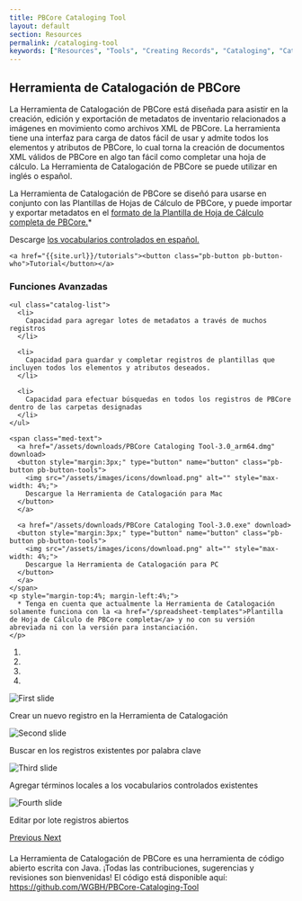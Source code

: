 ```yaml
---
title: PBCore Cataloging Tool
layout: default
section: Resources
permalink: /cataloging-tool
keywords: ["Resources", "Tools", "Creating Records", "Cataloging", "Cataloging Tool"]
---
```

<div class="row">
  <div class="col-md-12">
    <h2 class="red title bold">
      Herramienta de Catalogación de PBCore
    </h2>
  </div>
</div>
<div class="row">
  <div class="col-md-6 index-text" style="margin-bottom: 4%;">
    <p class="">
      La Herramienta de Catalogación de PBCore está diseñada para asistir en la creación, edición y exportación de metadatos de inventario relacionados a imágenes en movimiento como archivos XML de PBCore. La herramienta tiene una interfaz para carga de datos fácil de usar y admite todos los elementos y atributos de PBCore, lo cual torna la creación de documentos XML válidos de PBCore en algo tan fácil como completar una hoja de cálculo. La Herramienta de Catalogación de PBCore se puede utilizar en inglés o español. 
    </p>
    <p>
      La Herramienta de Catalogación de PBCore se diseñó para usarse en conjunto con las Plantillas de Hojas de Cálculo de PBCore, y puede importar y exportar metadatos en el <a href="/spreadsheet-templates">formato de la Plantilla de Hoja de Cálculo completa de PBCore.</a>*
    </p>
    <p>
      Descarge <a href="/assets/downloads/pbcore_cvs_espanol.json" download> los vocabularios controlados en español.</a>
    </p>

    <a href="{{site.url}}/tutorials"><button class="pb-button pb-button-who">Tutorial</button></a>
  </div>

  <div class="col-md-6">
    <h3 class="bold">
      Funciones Avanzadas
    </h3>

    <ul class="catalog-list">
      <li>
        Capacidad para agregar lotes de metadatos a través de muchos registros
      </li>

      <li>
        Capacidad para guardar y completar registros de plantillas que incluyen todos los elementos y atributos deseados.
      </li>

      <li>
        Capacidad para efectuar búsquedas en todos los registros de PBCore dentro de las carpetas designadas
      </li>
    </ul>

    <span class="med-text">
      <a href="/assets/downloads/PBCore Cataloging Tool-3.0_arm64.dmg" download>
      <button style="margin:3px;" type="button" name="button" class="pb-button pb-button-tools">
        <img src="/assets/images/icons/download.png" alt="" style="max-width: 4%;">
        Descargue la Herramienta de Catalogación para Mac
      </button>
      </a>

      <a href="/assets/downloads/PBCore Cataloging Tool-3.0.exe" download>
      <button style="margin:3px;" type="button" name="button" class="pb-button pb-button-tools">
        <img src="/assets/images/icons/download.png" alt="" style="max-width: 4%;">
        Descargue la Herramienta de Catalogación para PC
      </button>
      </a>
    </span>
    <p style="margin-top:4%; margin-left:4%;">
      * Tenga en cuenta que actualmente la Herramienta de Catalogación solamente funciona con la <a href="/spreadsheet-templates">Plantilla de Hoja de Cálculo de PBCore completa</a> y no con su versión abreviada ni con la versión para instanciación.
    </p>

  </div>
</div>

<div class="row">
  <div class="col-md-8">
    <div id="carouselExampleIndicators" class="carousel slide" data-ride="carousel" data-interval="false">
      <ol class="carousel-indicators">
        <li data-target="#carouselExampleIndicators" data-slide-to="0" class="active"></li>
        <li data-target="#carouselExampleIndicators" data-slide-to="1"></li>
        <li data-target="#carouselExampleIndicators" data-slide-to="2"></li>
        <li data-target="#carouselExampleIndicators" data-slide-to="3"></li>
      </ol>
      <div class="carousel-inner">
        <div class="carousel-item active">
          <img class="d-block w-100" src="/assets/images/pbcore_cataloging_tool_1.png" alt="First slide">
          <div class="carousel-caption d-none d-md-block red-back">
            <p class="white">Crear un nuevo registro en la Herramienta de Catalogación</p>
          </div>
        </div>
        <div class="carousel-item">
          <img class="d-block w-100" src="/assets/images/pbcore_cataloging_tool_2.png" alt="Second slide">
          <div class="carousel-caption d-none d-md-block red-back">
            <p class="white">Buscar en los registros existentes por palabra clave</p>
          </div>
        </div>
        <div class="carousel-item">
          <img class="d-block w-100" src="/assets/images/pbcore_cataloging_tool_3.png" alt="Third slide">
          <div class="carousel-caption d-none d-md-block red-back">
            <p class="white">Agregar términos locales a los vocabularios controlados existentes</p>
          </div>
        </div>
        <div class="carousel-item">
          <img class="d-block w-100" src="/assets/images/pbcore_cataloging_tool_4.png" alt="Fourth slide">
          <div class="carousel-caption d-none d-md-block red-back">
            <p class="white">Editar por lote registros abiertos</p>
          </div>
        </div>
      </div>
      <a class="carousel-control-prev" href="#carouselExampleIndicators" role="button" data-slide="prev">
        <span class="carousel-control-prev-icon" aria-hidden="true"></span>
        <span class="sr-only">Previous</span>
      </a>
      <a class="carousel-control-next" href="#carouselExampleIndicators" role="button" data-slide="next">
        <span class="carousel-control-next-icon" aria-hidden="true"></span>
        <span class="sr-only">Next</span>
      </a>
    </div>
  </div>
  <div class="col-md-6">
  </div>
</div>

<div class="row"  style="margin-top:4%;">
  <div class="col-md-12">
    La Herramienta de Catalogación de PBCore es una herramienta de código abierto escrita con Java. ¡Todas las contribuciones, sugerencias y revisiones son bienvenidas! El código está disponible aquí: <a href="https://github.com/WGBH/PBCore-Cataloging-Tool">https://github.com/WGBH/PBCore-Cataloging-Tool</a>
  </div>
</div>
